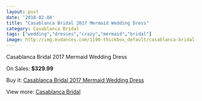 ```yaml
---
layout: post
date: '2018-02-04'
title: "Casablanca Bridal 2017 Mermaid Wedding Dress"
category: Casablanca Bridal
tags: ["wedding","dresses","crazy","mermaid","bridal"]
image: http://img.eudances.com/1190-thickbox_default/casablanca-bridal-2017-mermaid-wedding-dress.jpg
---
```

Casablanca Bridal 2017 Mermaid Wedding Dress

On Sales: **$329.99**
<a href="https://www.eudances.com/en/casablanca-bridal/423-casablanca-bridal-2017-mermaid-wedding-dress.html"><amp-img layout="responsive" width="600" height="600" src="//img.eudances.com/1190-thickbox_default/casablanca-bridal-2017-mermaid-wedding-dress.jpg" alt="Casablanca Bridal 2017 Mermaid Wedding Dress 0" /></a>
<a href="https://www.eudances.com/en/casablanca-bridal/423-casablanca-bridal-2017-mermaid-wedding-dress.html"><amp-img layout="responsive" width="600" height="600" src="//img.eudances.com/1192-thickbox_default/casablanca-bridal-2017-mermaid-wedding-dress.jpg" alt="Casablanca Bridal 2017 Mermaid Wedding Dress 1" /></a>
<a href="https://www.eudances.com/en/casablanca-bridal/423-casablanca-bridal-2017-mermaid-wedding-dress.html"><amp-img layout="responsive" width="600" height="600" src="//img.eudances.com/1191-thickbox_default/casablanca-bridal-2017-mermaid-wedding-dress.jpg" alt="Casablanca Bridal 2017 Mermaid Wedding Dress 2" /></a>

Buy it: [Casablanca Bridal 2017 Mermaid Wedding Dress](https://www.eudances.com/en/casablanca-bridal/423-casablanca-bridal-2017-mermaid-wedding-dress.html "Casablanca Bridal 2017 Mermaid Wedding Dress")

View more: [Casablanca Bridal](https://www.eudances.com/en/4-casablanca-bridal "Casablanca Bridal")